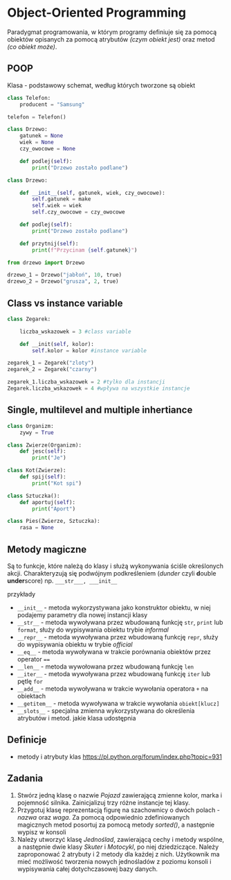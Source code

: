 # Object-Oriented Programming
Paradygmat programowania, w którym programy definiuje się za pomocą obiektów opisanych za pomocą atrybutów *(czym obiekt jest)* oraz metod *(co obiekt może)*.

## POOP
Klasa - podstawowy schemat, według których tworzone są obiekt
```python
class Telefon:
    producent = "Samsung"

telefon = Telefon()
```
```python
class Drzewo:
    gatunek = None
    wiek = None
    czy_owocowe = None

    def podlej(self):
        print("Drzewo zostało podlane")
```
```python
class Drzewo:

    def __init__(self, gatunek, wiek, czy_owocowe):
        self.gatunek = make
        self.wiek = wiek
        self.czy_owocowe = czy_owocowe

    def podlej(self):
        print("Drzewo zostało podlane")

    def przytnij(self):
        print(f"Przycinam {self.gatunek}")

from drzewo import Drzewo

drzewo_1 = Drzewo("jabłoń", 10, true)
drzewo_2 = Drzewo("grusza", 2, true)
```

## Class vs instance variable
```python
class Zegarek:

    liczba_wskazowek = 3 #class variable

    def __init(self, kolor):
        self.kolor = kolor #instance variable

zegarek_1 = Zegarek("zloty")
zegarek_2 = Zegarek("czarny")

zegarek_1.liczba_wskazowek = 2 #tylko dla instancji
Zegarek.liczba_wskazowek = 4 #wpływa na wszystkie instancje

```

## Single, multilevel and multiple inhertiance
```python
class Organizm:
    zywy = True

class Zwierze(Organizm):
    def jesc(self):
        print("Je")

class Kot(Zwierze):
    def spij(self):
        print("Kot spi")

class Sztuczka():
    def aportuj(self):
        print("Aport")

class Pies(Zwierze, Sztuczka):
    rasa = None
```

## Metody magiczne
Są to funkcje, które należą do klasy i służą wykonywania ściśle określonych akcji. Charakteryzują się podwójnym podkreśleniem (*dunder* czyli **d**ouble **under**score) np. ```___str___, ___init__```

przykłady
* `__init__` - metoda wykorzystywana jako konstruktor obiektu, w niej podajemy parametry dla nowej instancji klasy
* `__str__` - metoda wywoływana przez wbudowaną funkcję `str`, `print` lub `format`, służy do wypisywania obiektu trybie *informal*
* `__repr__` - metoda wywoływana przez wbudowaną funkcję `repr`, służy do wypisywania obiektu w trybie *official*
* `__eq__` - metoda wywoływana w trakcie porównania obiektów przez operator `==`
* `__len__` - metoda wywołowana przez wbudowaną funkcję `len`
* `__iter__` - metoda wywoływana przez wbudowaną funkcję `iter` lub pętlę `for`
* `__add__` - metoda wywoływana w trakcie wywołania operatora `+` na obiektach
* `__getitem__` - metoda wywoływana w trakcie wywołania `obiekt[klucz]`
* `__slots__` - specjalna zmienna wykorzystywana do określenia atrybutów i metod. jakie klasa udostępnia

## Definicje
* metody i atrybuty klas https://pl.python.org/forum/index.php?topic=931

## Zadania
1. Stwórz jedną klasę o nazwie *Pojazd* zawierającą zmienne kolor, marka i pojemność silnika. Zainicjalizuj trzy różne instancje tej klasy.
2. Przygotuj klasę reprezentacją figurę na szachownicy o dwóch polach - *nazwa* oraz *waga*. Za pomocą odpowiednio zdefiniowanych magicznych metod posortuj za pomocą metody *sorted()*, a następnie wypisz w konsoli
3. Należy utworzyć klasę *Jednoślad*, zawierającą cechy i metody wspólne, a następnie dwie klasy *Skuter* i *Motocykl*, po niej dziedziczące. Należy zaproponować 2 atrybuty i 2 metody dla każdej z nich. Użytkownik ma mieć możliwość tworzenia nowych jednośladów z poziomu konsoli i wypisywania całej dotychczasowej bazy danych.